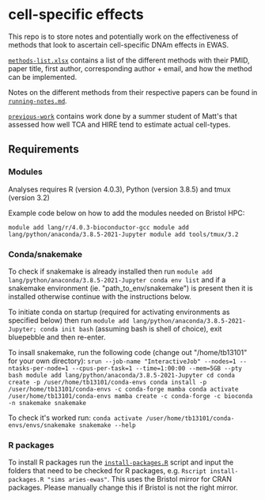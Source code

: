 # cell-specific effects

This repo is to store notes and potentially work on the effectiveness of methods that look to ascertain cell-specific DNAm effects in EWAS.

[`methods-list.xlsx`](docs/methods-list.xlsx) contains a list of the different methods with their PMID, paper title, first author, corresponding author + email, and how the method can be implemented.

Notes on the different methods from their respective papers can be found in [`running-notes.md`](docs/running-notes.md).

[`previous-work`](previous-work) contains work done by a summer student of Matt's that assessed how well TCA and HIRE tend to estimate actual cell-types. 

## Requirements

### Modules

Analyses requires R (version 4.0.3), Python (version 3.8.5) and tmux (version 3.2)

Example code below on how to add the modules needed on Bristol HPC:

`
module add lang/r/4.0.3-bioconductor-gcc
module add lang/python/anaconda/3.8.5-2021-Jupyter
module add tools/tmux/3.2
`

### Conda/snakemake

To check if snakemake is already installed then run 
`
module add lang/python/anaconda/3.8.5-2021-Jupyter
conda env list
`
and if a snakemake environment (ie. "path_to_env/snakemake") is present then it is installed otherwise continue with the instructions below.

To initiate conda on startup (required for activating environments as specified below) then run `module add lang/python/anaconda/3.8.5-2021-Jupyter; conda init bash` (assuming bash is shell of choice), exit bluepebble and then re-enter.

To insall snakemake, run the following code (change out "/home/tb13101" for your own directory):
`
srun --job-name "InteractiveJob" --nodes=1 --ntasks-per-node=1 --cpus-per-task=1 --time=1:00:00 --mem=5GB --pty bash
module add lang/python/anaconda/3.8.5-2021-Jupyter
cd
conda create -p /user/home/tb13101/conda-envs
conda install -p /user/home/tb13101/conda-envs -c conda-forge mamba
conda activate /user/home/tb13101/conda-envs
mamba create -c conda-forge -c bioconda -n snakemake snakemake
`

To check it's worked run:
`
conda activate /user/home/tb13101/conda-envs/envs/snakemake
snakemake --help
` 

### R packages

To install R packages run the [`install-packages.R`](install-packages.R) script and input the folders that need to be checked for R packages, e.g. `Rscript install-packages.R "sims aries-ewas"`. This uses the Bristol mirror for CRAN packages. Please manually change this if Bristol is not the right mirror.